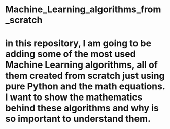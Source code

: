 # Machine_Learning_algorithms_from_scratch

# in this repository, I am going to be adding some of the most used Machine Learning algorithms, all of them created from scratch just using pure Python and the math equations. I want to show the mathematics behind these algorithms and why is so important to understand them.
